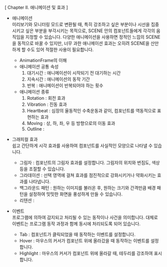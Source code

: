 [ Chapter II. 애니메이션 및 효과 ]

* 애니메이션  
미리보기와 모니터링 모드로 변환될 때, 특히 강조하고 싶은 부분이나 시선을 집중시키고 싶은 부분을 부각시키는 목적으로, SCENE 안의 컴포넌트들에게 각각의 움직임을 지정할 수 있습니다. 다양한 애니메이션을 사용하면 정적인 느낌의 SCENE을 동적으로 바꿀 수 있지만, 너무 과한 애니메이션 효과는 오히려 SCENE을 산만하게 할 수도 있어 적절한 사용이 필요합니다.
  - AnimationFrame의 이해
  - 애니메이션 공통 속성
    1. 대기시간 : 애니메이션이 시작되기 전 대기하는 시간
    1. 지속시간 : 애니메이션의 동작 기간
    1. 반복 : 애니메이션이 반복되어야 하는 횟수
  - 애니메이션 종류
    1. Rotation : 회전 효과
    1. Vibration : 진동 효과
    1. Heartbeat : 심장의 율동적인 수축운동과 같이, 컴포넌트를 역동적으로 표현하는 효과
    1. Moving : 상, 하, 좌, 우 등 방향으로의 이동 효과
    1. Outline : 

* 그래피컬 효과  
쉽고 간단하게 시각 효과를 사용하여 컴포넌트를 사실적인 모양으로 나타낼 수 있습니다.
  - 그림자 : 컴포넌트의 그림자 효과를 설정합니다. 그림자의 위치와 번짐도, 색상 등을 조절할 수 있습니다.
  - 그라데이션 : 선택 영역에 걸쳐 효과를 점진적으로 강화시키거나 약화시키는 효과를 나타냅니다.
  - 백그라운드 패턴 : 원하는 이미지를 불러온 후, 원하는 크기와 간격만큼 배경 패턴을 설정하여 밋밋한 화면을 풍성하게 만들 수 있습니다.
  - 리텐션 : 

* 이벤트  
프로그램에 의하여 감지되고 처리될 수 있는 동작이나 사건을 의미합니다. 대체로 이벤트는 프로그램 동작 과정과 함께 동시에 처리되도록 되어 있습니다.
  - Tab : 컴포넌트가 클릭되었을 때 동작하는 이벤트를 설정합니다.
  - Hover : 마우스의 커서가 컴포넌트 위에 올라갔을 때 동작하는 이벤트를 설정합니다.
  - Highlight : 마우스의 커서가 컴포넌트 위에 올라갈 때, 테두리를 강조하여 표시합니다.
